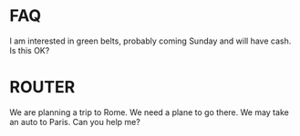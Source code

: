# FAQ

I am interested in green belts, probably coming Sunday and will have cash. Is this OK?

# ROUTER

We are planning a trip to Rome. We need a plane to go there. We may take an auto to Paris. Can you help me?